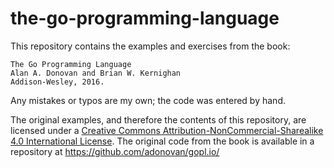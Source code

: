 # the-go-programming-language

This repository contains the examples and exercises from the book:

    The Go Programming Language
    Alan A. Donovan and Brian W. Kernighan
    Addison-Wesley, 2016.

Any mistakes or typos are my own; the code was entered by hand.

The original examples, and therefore the contents of this repository, are licensed under a [Creative Commons Attribution-NonCommercial-Sharealike 4.0 International License](https://creativecommons.org/licenses/by-nc-sa/4.0/). The original code from the book is available in a repository at https://github.com/adonovan/gopl.io/

